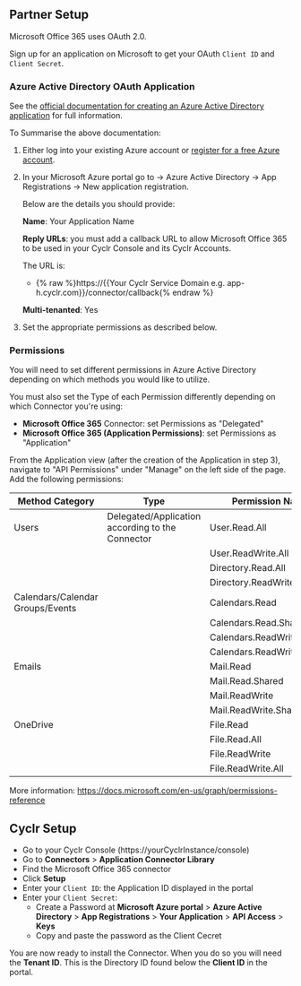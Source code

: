 
<section class="setup partner" markdown="1">

## Partner Setup

<div class="section-content" markdown="1">

Microsoft Office 365 uses OAuth 2.0. 

Sign up for an application on Microsoft to get your OAuth `Client ID` and `Client Secret`.

### Azure Active Directory OAuth Application

See  the [official documentation for creating an Azure Active Directory application](https://docs.microsoft.com/en-us/azure/active-directory/develop/active-directory-integrating-applications) for full information.

To Summarise the above documentation:

1. Either log into your existing Azure account or [register for a free Azure account](https://azure.microsoft.com/free/?WT.mc_id=A261C142F).
2. In your Microsoft Azure portal go to -> Azure Active Directory -> App Registrations -> New application registration.

   Below are the details you should provide:

   **Name**: Your Application Name

   **Reply URLs**: you must add a callback URL to allow Microsoft Office 365 to be used in your Cyclr Console and its Cyclr Accounts.

   The URL is:

   * {% raw %}https://{{Your Cyclr Service Domain e.g. app-h.cyclr.com}}/connector/callback{% endraw %}

   **Multi-tenanted**: Yes
   
3. Set the appropriate permissions as described below.

### Permissions

You will need to set different permissions in Azure Active Directory depending on which methods you would like to utilize.

You must also set the Type of each Permission differently depending on which Connector you're using:
* **Microsoft Office 365** Connector: set Permissions as "Delegated"
* **Microsoft Office 365 (Application Permissions)**: set Permissions as "Application"

From the Application view (after the creation of the Application in step 3), navigate to "API Permissions" under "Manage" on the left side of the page. Add the following permissions:

| Method Category                  | Type      | Permission Name            |
|----------------------------------|-----------|----------------------------|
| Users                            | Delegated/Application according to the Connector | User.Read.All              |
|                                  |  | User.ReadWrite.All         |
|                                  |  | Directory.Read.All         |
|                                  |  | Directory.ReadWrite.All    |
| Calendars/Calendar Groups/Events |  | Calendars.Read             |
|                                  |  | Calendars.Read.Shared      |
|                                  |  | Calendars.ReadWrite        |
|                                  |  | Calendars.ReadWrite.Shared |
| Emails                           |  | Mail.Read                  |
|                                  |  | Mail.Read.Shared           |
|                                  |  | Mail.ReadWrite             |
|                                  |  | Mail.ReadWrite.Shared      |
| OneDrive                         |  | File.Read                  |
|                                  |  | File.Read.All              |
|                                  |  | File.ReadWrite             |
|                                  |  | File.ReadWrite.All         |

More information: https://docs.microsoft.com/en-us/graph/permissions-reference


</div>

</section>

<section class="setup cyclr" markdown="1">

## Cyclr Setup

<div class="section-content" markdown="1">

- Go to your Cyclr Console (https://yourCyclrInstance/console) 
- Go to **Connectors** > **Application Connector Library**
- Find the Microsoft Office 365 connector
- Click **Setup**
- Enter your `Client ID`: the Application ID displayed in the portal
- Enter your `Client Secret`: 
   - Create a Password at **Microsoft Azure portal** > **Azure Active Directory** > **App Registrations** > **Your Application** > **API Access** > **Keys** 
   - Copy and paste the password as the Client Cecret 

You are now ready to install the Connector.  When you do so you will need the **Tenant ID**.  This is the Directory ID found below the **Client ID** in the portal.

</div>

</section>

